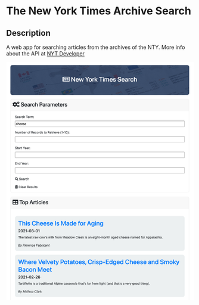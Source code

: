 # The New York Times Archive Search

## Description

A web app for searching articles from the archives of the NTY. More info about the API at [NYT Developer](https://developer.nytimes.com/)

![Application screenshot search for "cheese"](./screenshot.png?raw=true)